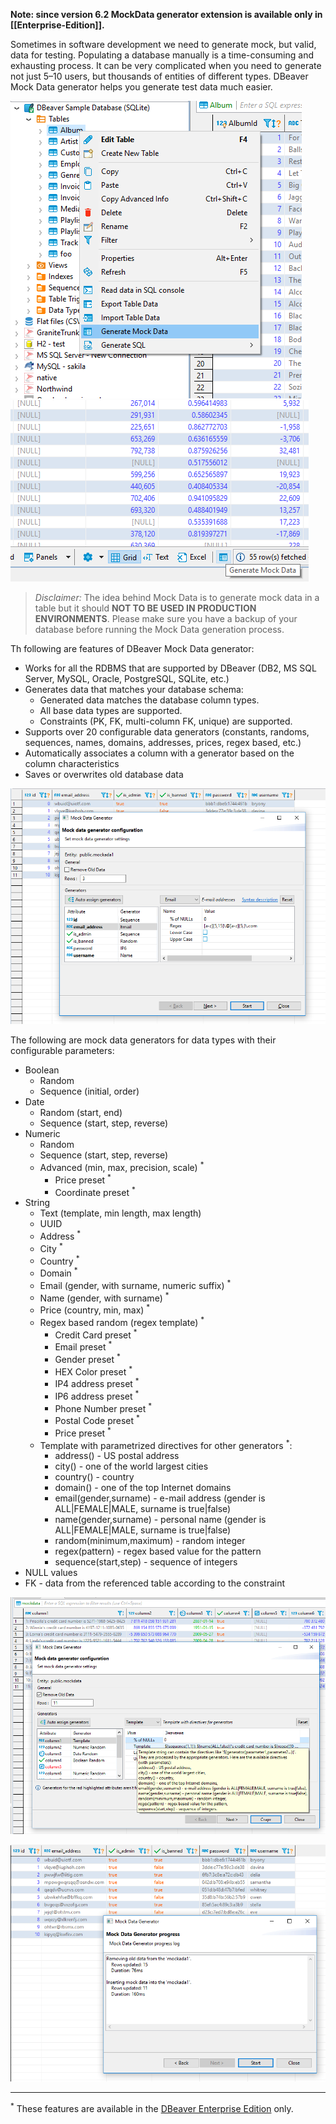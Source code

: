 **Note: since version 6.2 MockData generator extension is available only in [[Enterprise-Edition]].**

Sometimes in software development we need to generate mock, but valid, data for testing. Populating a database manually is a time-consuming and exhausting process. It can be very complicated when you need to generate not just 5–10 users, but thousands of entities of different types. DBeaver Mock Data generator helps you generate test data much easier.

![](images/mockdata_menu.png) ![](images/mockdata_button.png)

> _Disclaimer:_ The idea behind Mock Data is to generate mock data in a table but it should **NOT TO BE USED IN PRODUCTION ENVIRONMENTS**. Please make sure you have a backup of your database before running the Mock Data generation process.

Th following are features of DBeaver Mock Data generator:

* Works for all the RDBMS that are supported by DBeaver (DB2, MS SQL Server, MySQL, Oracle, PostgreSQL, SQLite, etc.)
* Generates data that matches your database schema:
    * Generated data matches the database column types.
    * All base data types are supported.
    * Constraints (PK, FK, multi-column FK, unique) are supported.
* Supports over 20 configurable data generators (constants, randoms, sequences, names, domains, addresses, prices, regex based, etc.)
* Automatically associates a column with a generator based on the column characteristics
* Saves or overwrites old database data

![](images/mockdata_wizard_2.png)

The following are mock data generators for data types with their configurable parameters:

* Boolean
    * Random
    * Sequence (initial, order)
* Date
    * Random (start, end)
    * Sequence (start, step, reverse)
* Numeric
    * Random
    * Sequence (start, step, reverse)
    * Advanced (min, max, precision, scale) <sup>*</sup>
        * Price preset <sup>*</sup>
        * Coordinate preset <sup>*</sup>
* String
    * Text (template, min length, max length)
    * UUID
    * Address <sup>*</sup>
    * City <sup>*</sup>
    * Country <sup>*</sup>
    * Domain <sup>*</sup>
    * Email (gender, with surname, numeric suffix) <sup>*</sup>
    * Name (gender, with surname) <sup>*</sup>
    * Price (country, min, max) <sup>*</sup>
    * Regex based random (regex template) <sup>*</sup>
        * Credit Card preset <sup>*</sup>
        * Email preset <sup>*</sup>
        * Gender preset <sup>*</sup>
        * HEX Color preset <sup>*</sup>
        * IP4 address preset <sup>*</sup>
        * IP6 address preset <sup>*</sup>
        * Phone Number preset <sup>*</sup>
        * Postal Code preset <sup>*</sup>
        * Price preset <sup>*</sup>
    * Template with parametrized directives for other generators <sup>*</sup>:
        * address() - US postal address
        * city() - one of the world largest cities
        * country() - country
        * domain() - one of the top Internet domains
        * email(gender,surname) - e-mail address (gender is ALL|FEMALE|MALE, surname is true|false)
        * name(gender,surname) - personal name (gender is ALL|FEMALE|MALE, surname is true|false)
        * random(minimum,maximum) - random integer
        * regex(pattern) - regex based value for the pattern
        * sequence(start,step) - sequence of integers
* NULL values
* FK - data from the referenced table according to the constraint

![](images/mockdata_template.png)

![](images/mockdata_progress.png)

***
<sup>*</sup> These features are available in the [DBeaver Enterprise Edition](https://dbeaver.com/) only.
